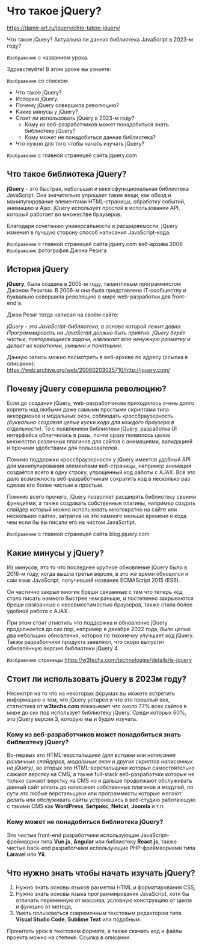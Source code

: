 # Что такое jQuery?
https://damir-art.ru/jquery/chto-takoe-jquery/

Что такое jQuery? Актуальна ли данная библиотека JavaScript в 2023-м году?

`Изображение` с названием урока.

Здравствуйте! В этом уроке вы узнаете:

`Изображение` со списком.

- Что такое jQuery?
- Историю jQuery.
- Почему jQuery совершила революцию?
- Какие минусы у jQuery?
- Стоит ли использовать jQuery в 2023-м году?
  - Кому из веб-разработчиков может понадобиться знать библиотеку jQuery?
  - Кому может не понадобиться данная библиотека?
- Что нужно для того чтобы начать изучать jQuery?

`Изображение` с главной страницей сайта jquery.com

## Что такое библиотека jQuery?
**jQuery** - это быстрая, небольшая и многофункциональная библиотека JavaScript. Она значительно упрощает такие вещи, как обход и манипулирование элементами HTML-страницы, обработку событий, анимацию и Ajax. jQuery использует простой в использовании API, который работает во множестве браузеров.

Благодаря сочетанию универсальности и расширяемости, jQuery изменил в лучшую сторону способ написания JavaScript-кода.

`Изображение` с главной страницей сайта jquery.com веб-архива 2006
`Изображение` фотография Джона Резига

## История jQuery
**jQuery**, была создана в 2005-м году, талантливым программистом Джоном Резигом. В 2006-м она была представлена IT-сообществу и буквально совершила революцию в мире web-разработки для front-end'а.

Джон Резиг тогда написал на своём сайте:

*jQuery - это JavaScript-библиотека, в основе которой лежит девиз: Программировать на JavaScript должно быть приятно. jQuery берёт частые, повторяющиеся задачи, извлекает всю ненужную разметку и делает их короткими, умными и понятными.*

Данную запись можно посмотреть в веб-архиве по адресу (ссылка в описании): https://web.archive.org/web/20060203025710/http://jquery.com/

## Почему jQuery совершила революцию?
Если до создания jQuery, web-разработчикам приходилось очень долго корпеть над любыми даже самыми простыми скриптами типа аккордионов и модальных окон, соблюдать кроссбраузерность *(буквально создавая целые куски кода для каждого браузера в отдельности)*. То с появлением библиотеки jQuery, разработка UI интерфейса облегчилась в разы, почти сразу появилось целое множество различных плагинов для сайтов с анимациями, валидацией и прочими удобствами для пользователей.

Помимо поддержки кроссбраузерности у jQuery имеется удобный API для манипулирования элементами веб-страницы, например анимация создаётся всего в одну строку, упрощенный код работы с AJAX. Всё это дало возможность веб-разработчикам сократить код в несколько раз сделав его более чистым и простым.

Помимо всего прочего, jQuery позволяет расширять библиотеку своими функциями, а также создавать собственные плагины, например создать слайдер который можно использовать многократно на сайте или нескольких сайтах, затратив на это намного меньше времени и кода чем если бы вы писали его на чистом JavaScrtipt.

`Изображение` с главной страницей сайта blog.jquery.com

## Какие минусы у jQuery?
Из минусов, это то что последнее крупное обновление jQuery было в 2016-м году, когда вышла третья версия, в это же время обновился и сам язык JavaScript, получивший название ECMAScript 2015 (ES6).

Он частично закрыл многие бреши связанные с тем что теперь код стало писать намного быстрее чем раньше, и постепенно закрываются бреши свзязанные с несовместимостью браузеров, также стала более удобной работа с AJAX.

При этом стоит отметить что поддержка и обновление jQuery продолжается до сих пор, например в декабре 2022 года, было целых два небольших обновления, которое по тихонечку улучшает код jQuery. Также разработчики продукта заявляют, что скоро выпустят обновлённую версию библиотеки jQuery 4.

`Изображение` страницы https://w3techs.com/technologies/details/js-jquery

## Стоит ли использовать jQuery в 2023м году?
Несмотря на то что на некоторых форумах вы можете встретить информацию о том, что jQuery устарел и что это прошлый век, статистика от **w3techs.com** показывает что около 77% всех сайтов в мире до сих пор использует библиотеку jQuery. Среди которых 60%, это jQuery версии 3, которую мы и будем изучать.

### Кому из веб-разработчиков может понадобиться знать библиотеку jQuery?
Во-первых это HTML-верстальщики *(для вставки или написания различных слайдеров, модальных окон и других скриптов написанных на jQuery)*, во вторых это HTML-верстальщики которые самостоятельно сажают верстку на CMS, а также full-stack веб-разработчки которые не только сажают верстку на CMS но и дальше продолжают обслуживать данный сайт вплоть до написания собственных плагинов и модулей, по сути это любые верстальщики или программисты которые желают делать или обслуживать сайты устроившись в веб-студию работающую с такими CMS как **WordPress**, **Битрикс**, **Netcat**, **Joomla** и т.п.

### Кому может не понадобиться библиотека jQuery?
Это чистые front-end разработчики использующие JavaScript-фреймворки типа **Vue.js**, **Angular** или библиотеку **React.js**, также чистые back-end разработчики использующие PHP-фреймворками типа **Laravel** или **Yii**.

## Что нужно знать чтобы начать изучать jQuery?
1. Нужно знать основы языков разметки HTML и форматирования CSS,
2. Нужно знать основы языка программирования JavaScript, хотя бы отличать переменную от массива, условную конструкцию от цикла и функцию от метода,
3. Уметь пользоваться современным текстовым редактором типа **Visual Studio Code**, **Sublime Text** или подобным.

Прочитать урок в текстовом формате, а также скачать код и файлы проекта можно на степике. Ссылка в описании.
